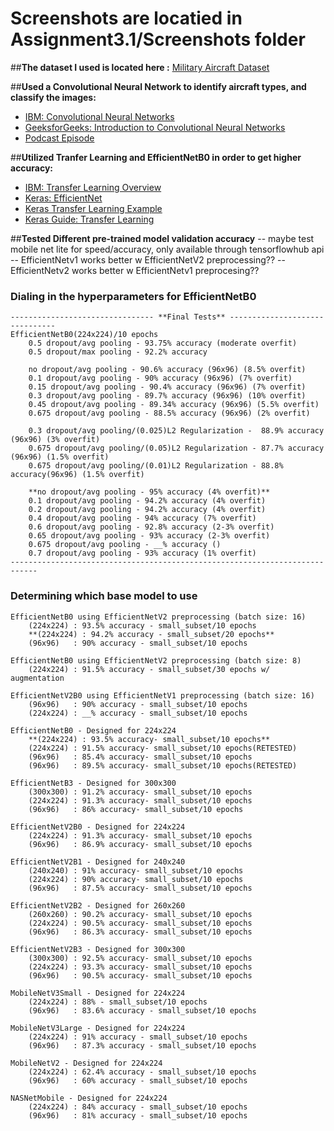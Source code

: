 # Screenshots are locatied in Assignment3.1/Screenshots folder

##**The dataset I used is located here :**
 [Military Aircraft Dataset](https://www.kaggle.com/datasets/nathanvititoe/military-aircraft-datasetsubset/data)

##**Used a Convolutional Neural Network to identify aircraft types, and classify the images:** 
- [IBM: Convolutional Neural Networks](https://www.ibm.com/think/topics/convolutional-neural-networks)
- [GeeksforGeeks: Introduction to Convolutional Neural Networks](https://www.geeksforgeeks.org/introduction-convolution-neural-network/)
- [Podcast Episode](https://open.spotify.com/episode/3WloHMXls2B7urlrcL6cCH?si=PmHsO3ThQi2QbKbqWAYG6g)


##**Utilized Tranfer Learning and EfficientNetB0 in order to get higher accuracy:**
- [IBM: Transfer Learning Overview](https://www.ibm.com/think/topics/transfer-learning#:~:text=Transfer%20learning%20is%20a%20machine,2)
- [Keras: EfficientNet](https://keras.io/api/applications/)
- [Keras Transfer Learning Example](https://keras.io/examples/vision/image_classification_efficientnet_fine_tuning/)
- [Keras Guide: Transfer Learning](https://keras.io/guides/transfer_learning/)


 ##**Tested Different pre-trained model validation accuracy**
    -- maybe test mobile net lite for speed/accuracy, only available through tensorflowhub api
    -- EfficientNetv1 works better w EfficientNetV2 preprocessing??
    -- EfficientNetv2 works better w EfficientNetv1 preprocesing?? 

### Dialing in the hyperparameters for EfficientNetB0
    -------------------------------- **Final Tests** -------------------------------
    EfficientNetB0(224x224)/10 epochs
        0.5 dropout/avg pooling - 93.75% accuracy (moderate overfit)
        0.5 dropout/max pooling - 92.2% accuracy

        no dropout/avg pooling - 90.6% accuracy (96x96) (8.5% overfit)
        0.1 dropout/avg pooling - 90% accuracy (96x96) (7% overfit)
        0.15 dropout/avg pooling - 90.4% accuracy (96x96) (7% overfit)
        0.3 dropout/avg pooling - 89.7% accuracy (96x96) (10% overfit)
        0.45 dropout/avg pooling - 89.34% accuracy (96x96) (5.5% overfit)
        0.675 dropout/avg pooling - 88.5% accuracy (96x96) (2% overfit)
        
        0.3 dropout/avg pooling/(0.025)L2 Regularization -  88.9% accuracy (96x96) (3% overfit)
        0.675 dropout/avg pooling/(0.05)L2 Regularization - 87.7% accuracy (96x96) (1.5% overfit)
        0.675 dropout/avg pooling/(0.01)L2 Regularization - 88.8% accuracy(96x96) (1.5% overfit) 

        **no dropout/avg pooling - 95% accuracy (4% overfit)**
        0.1 dropout/avg pooling - 94.2% accuracy (4% overfit)
        0.2 dropout/avg pooling - 94.2% accuracy (4% overfit)
        0.4 dropout/avg pooling - 94% accuracy (7% overfit)
        0.6 dropout/avg pooling - 92.8% accuracy (2-3% overfit)
        0.65 dropout/avg pooling - 93% accuracy (2-3% overfit)
        0.675 dropout/avg pooling - __% accuracy ()
        0.7 dropout/avg pooling - 93% accuracy (1% overfit)
    ----------------------------------------------------------------------------
    
### Determining which base model to use
    
    EfficientNetB0 using EfficientNetV2 preprocessing (batch size: 16)
        (224x224) : 93.5% accuracy - small_subset/10 epochs
        **(224x224) : 94.2% accuracy - small_subset/20 epochs**
        (96x96)   : 90% accuracy - small_subset/10 epochs

    EfficientNetB0 using EfficientNetV2 preprocessing (batch size: 8)
        (224x224) : 91.5% accuracy - small_subset/30 epochs w/ augmentation

    EfficientNetV2B0 using EfficientNetV1 preprocessing (batch size: 16)
        (96x96)   : 90% accuracy - small_subset/10 epochs
        (224x224) : __% accuracy - small_subset/10 epochs

    EfficientNetB0 - Designed for 224x224
        **(224x224) : 93.5% accuracy- small_subset/10 epochs** 
        (224x224) : 91.5% accuracy- small_subset/10 epochs(RETESTED)
        (96x96)   : 85.4% accuracy- small_subset/10 epochs
        (96x96)   : 89.5% accuracy- small_subset/10 epochs(RETESTED)

    EfficientNetB3 - Designed for 300x300
        (300x300) : 91.2% accuracy- small_subset/10 epochs
        (224x224) : 91.3% accuracy- small_subset/10 epochs
        (96x96)   : 86% accuracy- small_subset/10 epochs   
    
    EfficientNetV2B0 - Designed for 224x224
        (224x224) : 91.3% accuracy- small_subset/10 epochs
        (96x96)   : 86.9% accuracy- small_subset/10 epochs

    EfficientNetV2B1 - Designed for 240x240
        (240x240) : 91% accuracy- small_subset/10 epochs 
        (224x224) : 90% accuracy- small_subset/10 epochs
        (96x96)   : 87.5% accuracy- small_subset/10 epochs  
 
    EfficientNetV2B2 - Designed for 260x260
        (260x260) : 90.2% accuracy- small_subset/10 epochs 
        (224x224) : 90.5% accuracy- small_subset/10 epochs 
        (96x96)   : 86.3% accuracy- small_subset/10 epochs 

    EfficientNetV2B3 - Designed for 300x300
        (300x300) : 92.5% accuracy- small_subset/10 epochs 
        (224x224) : 93.3% accuracy- small_subset/10 epochs 
        (96x96)   : 90.5% accuracy- small_subset/10 epochs 

    MobileNetV3Small - Designed for 224x224
        (224x224) : 88% - small_subset/10 epochs
        (96x96)   : 83.6% accuracy - small_subset/10 epochs

    MobileNetV3Large - Designed for 224x224
        (224x224) : 91% accuracy - small_subset/10 epochs
        (96x96)   : 87.3% accuracy - small_subset/10 epochs
    
    MobileNetV2 - Designed for 224x224
        (224x224) : 62.4% accuracy - small_subset/10 epochs
        (96x96)   : 60% accuracy - small_subset/10 epochs

    NASNetMobile - Designed for 224x224
        (224x224) : 84% accuracy - small_subset/10 epochs
        (96x96)   : 81% accuracy - small_subset/10 epochs